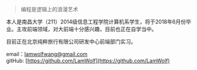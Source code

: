 >编程是逻辑上的浪漫艺术

本人是南昌大学（211）2014级信息工程学院计算机系学生，将于2018年6月份毕业。主攻前端领域，对大前端十分感兴趣，目前也正在自学当中。

目前正在北京纯粹旅行有限公司研发中心前端部门实习。

email：lamwolfwang@gmail.com
<br>
gitHub: [https://github.com/LamWolf](https://github.com/LamWolf)